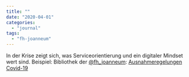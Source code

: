 ```yaml
---
title: ""
date: "2020-04-01"
categories: 
  - "journal"
tags: 
  - "fh-joanneum"
---
```


In der Krise zeigt sich, was Serviceorientierung und ein digitaler Mindset wert sind. Beispiel: Bibliothek der [@fh\_joanneum](https://twitter.com/fh_joanneum "FH JOANNEUM (@fh_joanneum) / Twitter"): [Ausnahmeregelungen Covid-19](https://www.fh-joanneum.at/hochschule/services/bibliothek/ausnahmeregelungen-covid-19/ "Ausnahmeregelungen Covid-19 » FH JOANNEUM")
